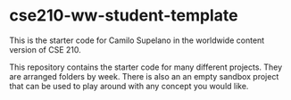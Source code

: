 # cse210-ww-student-template
This is the starter code for Camilo Supelano in the worldwide content version of CSE 210.

This repository contains the starter code for many different projects. They are arranged folders by week. There is also an an empty sandbox project that can be used to play around with any concept you would like.

